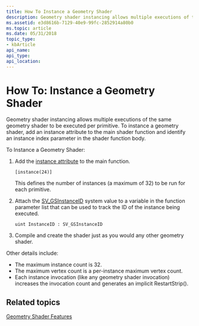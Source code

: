 ```yaml
---
title: How To Instance a Geometry Shader
description: Geometry shader instancing allows multiple executions of the same geometry shader to be executed per primitive.
ms.assetid: e3d8616b-7129-40e9-99fc-2852914a80b0
ms.topic: article
ms.date: 05/31/2018
topic_type: 
- kbArticle
api_name: 
api_type: 
api_location: 
---
```


# How To: Instance a Geometry Shader

Geometry shader instancing allows multiple executions of the same geometry shader to be executed per primitive. To instance a geometry shader, add an instance attribute to the main shader function and identify an instance index parameter in the shader function body.

To Instance a Geometry Shader:

1.  Add the [instance attribute](sm5-attributes-instance.md) to the main function.

    ```
    [instance(24)]
    ```

    

    This defines the number of instances (a maximum of 32) to be run for each primitive.

2.  Attach the [SV\_GSInstanceID](sv-gsinstanceid.md) system value to a variable in the function parameter list that can be used to track the ID of the instance being executed.
    ```
    uint InstanceID : SV_GSInstanceID
    ```

    

3.  Compile and create the shader just as you would any other geometry shader.

Other details include:

-   The maximum instance count is 32.
-   The maximum vertex count is a per-instance maximum vertex count.
-   Each instance invocation (like any geometry shader invocation) increases the invocation count and generates an implicit RestartStrip().

## Related topics

<dl> <dt>

[Geometry Shader Features](overviews-direct3d-11-hlsl-gs-features.md)
</dt> </dl>

 

 




